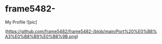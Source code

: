 # frame5482-
My Profile
![pic]

(https://github.com/frame5482/frame5482-/blob/main/Port%20%E0%B8%A3%E0%B8%B9%E0%B8%9B.png)

##


